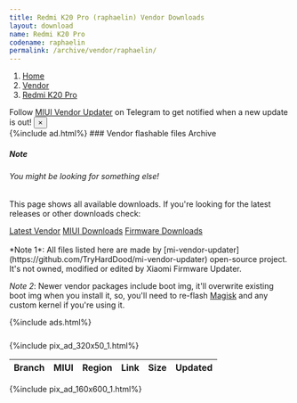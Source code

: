 ```yaml
---
title: Redmi K20 Pro (raphaelin) Vendor Downloads
layout: download
name: Redmi K20 Pro
codename: raphaelin
permalink: /archive/vendor/raphaelin/
---
```

<nav aria-label="breadcrumb">
    <ol class="breadcrumb">
        <li class="breadcrumb-item"><a href="/">Home</a></li>
        <li class="breadcrumb-item"><a href="/vendor/">Vendor</a></li>
        <li class="breadcrumb-item active" aria-current="page"><a href="/vendor/raphaelin/">Redmi K20 Pro</a></li>
    </ol>
</nav>
<div class="alert alert-primary alert-dismissible fade show" role="alert">
    Follow <a href="https://t.me/MIUIVendorUpdater" class="alert-link">MIUI Vendor Updater</a> on Telegram to get notified when a new update is out!
    <button type="button" class="close" data-dismiss="alert" aria-label="Close">
        <span aria-hidden="true">&times;</span>
    </button>
</div>
{%include ad.html%}
### Vendor flashable files Archive
<div class="card">
  <div class="card-body">
    <h5 class="card-title">Note</h5>
    <h6 class="card-subtitle mb-2 text-muted">You might be looking for something else!</h6>
    <p class="card-text">This page shows all available downloads.
     If you're looking for the latest releases or other downloads check:</p>
    <a href="/vendor/raphaelin/" class="card-link">Latest Vendor</a>
    <a href="/miui/raphaelin/" class="card-link">MIUI Downloads</a>
    <a href="/firmware/raphaelin/" class="card-link">Firmware Downloads</a>
  </div>
</div>

<br/>
*Note 1*: All files listed here are made by [mi-vendor-updater](https://github.com/TryHardDood/mi-vendor-updater) open-source project. It's not owned, modified or edited by Xiaomi Firmware Updater.

*Note 2*: Newer vendor packages include boot img, it'll overwrite existing boot img when you install it, so, you'll need to re-flash [Magisk](https://github.com/topjohnwu/magisk) and any custom kernel if you're using it.

{%include ads.html%}
<div class="row justify-content-center">
    <div class="col-10">
        <div class="table-responsive-md" style="margin-top: 25px;">
            {%include pix_ad_320x50_1.html%}
            <table id="vendor" class="display dt-responsive nowrap compact table table-striped table-hover table-sm">
                <thead class="thead-dark">
                    <tr>
                        <th data-ref="branch">Branch</th>
                        <th data-ref="miui">MIUI</th>
                        <th data-ref="region">Region</th>
                        <th data-ref="link">Link</th>
                        <th data-ref="size">Size</th>
                        <th data-ref="updated">Updated</th>
                    </tr>
                </thead>
                <script>loadVendorDownloads('raphaelin', 'full')</script>
            </table>
        </div>
    </div>
    {%include pix_ad_160x600_1.html%}
</div>

